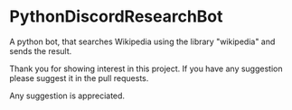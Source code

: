 # PythonDiscordResearchBot

A python bot, that searches Wikipedia using the library "wikipedia" and sends the result.

Thank you for showing interest in this project. If you have any suggestion please suggest it in the pull requests.

Any suggestion is appreciated.
